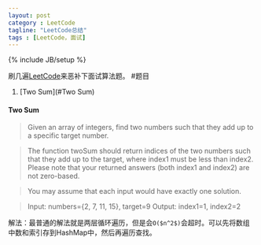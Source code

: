 ```yaml
---
layout: post
category : LeetCode
tagline: "LeetCode总结"
tags : [LeetCode，面试]
---
```

{% include JB/setup %}

刷几遍[LeetCode](https://oj.leetcode.com/problems/)来恶补下面试算法题。
#题目
1. [Two Sum](#Two Sum)




<h4 id="Two Sum">Two Sum</h4>

>Given an array of integers, find two numbers such that they add up to a specific target number.

>The function twoSum should return indices of the two numbers such that they add up to the target, where index1 must be less than index2\. Please note that your returned answers (both index1 and index2) are not zero-based.

>You may assume that each input would have exactly one solution.

>Input: numbers={2, 7, 11, 15}, target=9
Output: index1=1, index2=2 

解法：最普通的解法就是两层循环遍历，但是会`O($n^2$)`会超时。可以先将数组中数和索引存到HashMap中，然后再遍历查找。




























